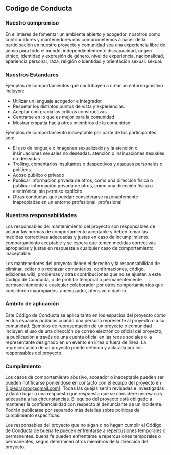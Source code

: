 ## Codigo de Conducta

### Nuestro compromiso

En el interés de fomentar un ambiente abierto y acogedor, nosotros como
contribuidores y mantenedores nos comprometemos a hacer de la participación en nuestro proyecto y
comunidad sea una experiencia libre de acoso para todo el mundo, independientemente
discapacidad, origen étnico, identidad y expresión de género, nivel de experiencia,
nacionalidad, apariencia personal, raza, religión o identidad y orientación sexual.
sexual.

### Nuestros Estandares

Ejemplos de comportamientos que contribuyen a crear un entorno positivo
incluyen:

* Utilizar un lenguaje acogedor e integrador
* Respetar los distintos puntos de vista y experiencias.
* Aceptar con gracia las críticas constructivas
* Centrarse en lo que es mejor para la comunidad
* Mostrar empatía hacia otros miembros de la comunidad

Ejemplos de comportamiento inaceptable por parte de los participantes son:

* El uso de lenguaje o imágenes sexualizados y la atención o insinuaciones sexuales no deseadas.
atención o insinuaciones sexuales no deseadas
* Trolling, comentarios insultantes o despectivos y ataques personales o políticos.
* Acoso público o privado
* Publicar información privada de otros, como una dirección física o
  publicar información privada de otros, como una dirección física o electrónica, sin permiso explícito
* Otras conductas que puedan considerarse razonablemente inapropiadas en un entorno profesional.
  profesional

### Nuestras responsabilidades

Los responsables del mantenimiento del proyecto son responsables de aclarar las normas de comportamiento aceptable y deben tomar las medidas correctivas adecuadas y justas en caso de incumplimiento.
comportamiento aceptable y se espera que tomen medidas correctivas apropiadas y justas en
respuesta a cualquier caso de comportamiento inaceptable.

Los mantenedores del proyecto tienen el derecho y la responsabilidad de eliminar, editar o
o rechazar comentarios, confirmaciones, código, ediciones wiki, problemas y otras contribuciones
que no se ajusten a este Código de Conducta, o de prohibir temporal o permanentemente
permanentemente a cualquier colaborador por otros comportamientos que consideren inapropiados,
amenazador, ofensivo o dañino.

### Ámbito de aplicación

Este Código de Conducta se aplica tanto en los espacios del proyecto como en los espacios públicos
cuando una persona represente al proyecto o a su comunidad. Ejemplos de
representación de un proyecto o comunidad incluyen el uso de una dirección de correo electrónico
oficial del proyecto, la publicación a través de una cuenta oficial en las redes sociales o la
representante designado en un evento en línea o fuera de línea. La representación de un proyecto puede
definida y aclarada por los responsables del proyecto.

### Cumplimiento

Los casos de comportamiento abusivo, acosador o inaceptable pueden ser
pueden notificarse poniéndose en contacto con el equipo del proyecto en [j.piedraprog@gmail.com]. Todas las
quejas serán revisadas e investigadas y darán lugar a una respuesta que
respuesta que se considere necesaria y adecuada a las circunstancias. El equipo del proyecto está
obligado a mantener la confidencialidad con respecto al denunciante de un incidente.
Podrán publicarse por separado más detalles sobre políticas de cumplimiento específicas.

Los responsables del proyecto que no sigan o no hagan cumplir el Código de Conducta de buena fe pueden enfrentarse a repercusiones temporales o permanentes.
buena fe pueden enfrentarse a repercusiones temporales o permanentes, según determinen otros
miembros de la dirección del proyecto.